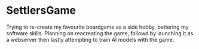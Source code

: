# SettlersGame
Trying to re-create my favourite boardgame as a side hobby, bettering my software skills.  Planning on reacreating the game, followd by launching it as a webserver then lastly attempting to train AI models with the game.
